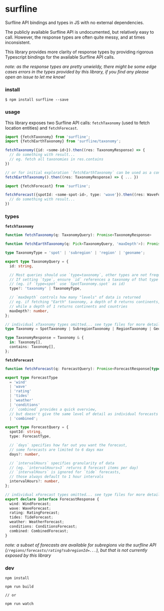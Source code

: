 # surfline

Surfline API bindings and types in JS with no external dependencies.

The publicly available Surfline API is undocumented, but relatively easy to call. However, the response types are often quite messy, and at times inconsistent. 

This library provides more clarity of response types by providing rigorous Typescript bindings for the available Surfline API calls. 

_note: as the response types are pretty unwieldy, there might be some edge cases errors in the types provided by this library, if you find any please open an issue to let me know!_

### install

```
$ npm install surfline --save
```

### usage

This library exposes two Surfline API calls: `fetchTaxonomy` (used to fetch location entities) and `fetchForecast`.

```ts
import {fetchTaxonomy} from 'surfline';
import {fetchEarthTaxonomy} from 'surfline/taxonomy';

fetchTaxonomy({id: <some-id>}).then((res: TaxonomyResponse) => {
  // do something with result...
  // eg. fetch all taxonomies in res.contains
})

// or for initial exploration `fetchEarthTaxonomy` can be used as a convenient starting point
fetchEarthTaxonomy().then((res: TaxonomyResponse) => { ... })
```

```ts
import {fetchForecast} from 'surfline';

fetchForecast({spotId: <some-spot-id>, type: 'wave'}).then((res: WaveForecast) => {
  // do something with result...
})
```

### types

**`fetchTaxonomy`**

```ts
function fetchTaxonomy(q: TaxonomyQuery): Promise<TaxonomyResponse>

function fetchEarthTaxonomy(q: Pick<TaxonomyQuery, 'maxDepth'>): Promise<TaxonomyResponse>

type TaxonomyType = 'spot' | 'subregion' | 'region' | 'geoname';

export type TaxonomyQuery = {
  id: string,

  // Most queries should use `type=taxonomy`, other types are not frequently useful
  // If setting `type`, ensure `id` references a taxonomy of that type 
  // (eg. if `type=spot` use `SpotTaxonomy.spot` as id)
  type?: 'taxonomy' | TaxonomyType,

  // `maxDepth` controls how many "levels" of data is returned 
  // eg. if fetching "Earth" taxonomy, a depth of 0 returns continents, 
  // while a depth of 1 returns continents and countries
  maxDepth?: number,
};

// individual xTaxonomy types omitted... see type files for more details
type Taxonomy = SpotTaxonomy | SubregionTaxonomy | RegionTaxonomy | GeonameTaxonomy;

type TaxonomyResponse = Taxonomy & {
  in: Taxonomy[],
  contains: Taxonomy[],
};
```

**`fetchForecast`**

```ts
function fetchForecast(q: ForecastQuery): Promise<ForecastResponse[typeof q['type']]>

export type ForecastType 
  = 'wind' 
  | 'wave' 
  | 'rating' 
  | 'tides' 
  | 'weather' 
  | 'conditions' 
  // `combined` provides a quick overview, 
  // but doesn't give the same level of detail as individual forecasts
  | 'combined';

export type ForecastQuery = {
  spotId: string,
  type: ForecastType,

  // `days` specifies how far out you want the forecast, 
  // some forecasts are limited to 6 days max
  days?: number,

  // `intervalHours` specifies granularity of data 
  // (eg. `intervalHours=3` returns 8 forecast items per day)
  // `intervalHours` is ignored for `tide` forecasts, 
  // those always default to 1 hour intervals
  intervalHours?: number,
};

// individual xForecast types omitted... see type files for more details
export declare interface ForecastResponse {
  wind: WindForecast;
  wave: WaveForecast;
  rating: RatingForecast;
  tides: TideForecast;
  weather: WeatherForecast;
  conditions: ConditionsForecast;
  combined: CombinedForecast;
}
```
_note: a subset of forecasts are available for subregions via the surfline API (`/regions/forecasts/rating?subregionId=...`), but that is not currently exposed by this library_

### dev

```
npm install
```

```
npm run build

// or

npm run watch
```
